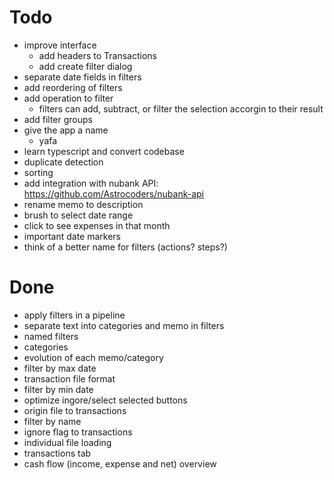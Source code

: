 # Todo

- improve interface
  - add headers to Transactions
  - add create filter dialog
- separate date fields in filters
- add reordering of filters
- add operation to filter
  - filters can add, subtract, or filter the selection accorgin to their result
- add filter groups
- give the app a name
  - yafa
- learn typescript and convert codebase
- duplicate detection
- sorting
- add integration with nubank API: https://github.com/Astrocoders/nubank-api
- rename memo to description
- brush to select date range
- click to see expenses in that month
- important date markers
- think of a better name for filters (actions? steps?)

# Done

- apply filters in a pipeline
- separate text into categories and memo in filters
- named filters
- categories
- evolution of each memo/category
- filter by max date
- transaction file format
- filter by min date
- optimize ingore/select selected buttons
- origin file to transactions
- filter by name
- ignore flag to transactions
- individual file loading
- transactions tab
- cash flow (income, expense and net) overview